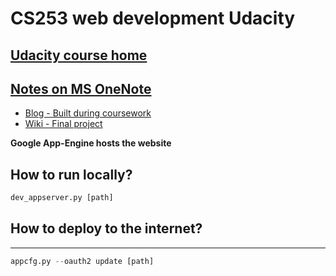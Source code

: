 CS253 web development Udacity
==================
## [Udacity course home](https://www.udacity.com/course/web-development--cs253)
## [Notes on MS OneNote](https://onedrive.live.com/redir?page=view&resid=BC72FB0D6B0FE8DA!1008&authkey=!ANFEVIHvC6UhjQk)

* [Blog - Built during coursework](http://hw1web101.appspot.com/blog)
* [Wiki - Final project](http://hw1web101.appspot.com/wiki)

**Google App-Engine hosts the website**

## How to run locally?

```python
dev_appserver.py [path]
```

## How to deploy to the internet?

----------------
```python
appcfg.py --oauth2 update [path]
```
